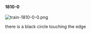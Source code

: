 #### 1810-0
![train-1810-0-0.png](https://github.com/lil-lab/nlvr/raw/master/nlvr/train/images/55/train-1810-0-0.png "train-1810-0-0.png")

there is a black circle touching the edge